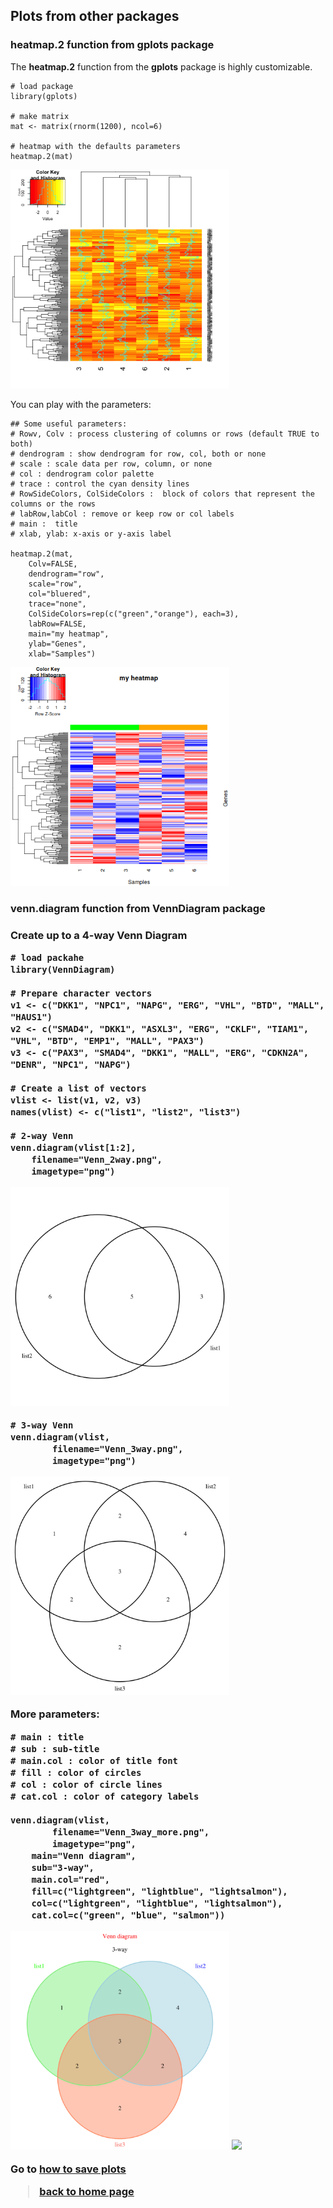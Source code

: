 <h2>Plots from other packages</h2>

<h3>heatmap.2 function from gplots package</h3>

The **heatmap.2** function from the **gplots** package is highly customizable.

```{r}
# load package
library(gplots)

# make matrix
mat <- matrix(rnorm(1200), ncol=6)

# heatmap with the defaults parameters
heatmap.2(mat)
```
<img src="images/plots/heatmap1.png" width="350"/>

You can play with the parameters:

```{r}
## Some useful parameters:
# Rowv, Colv : process clustering of columns or rows (default TRUE to both)
# dendrogram : show dendrogram for row, col, both or none
# scale : scale data per row, column, or none
# col : dendrogram color palette
# trace : control the cyan density lines
# RowSideColors, ColSideColors :  block of colors that represent the columns or the rows
# labRow,labCol : remove or keep row or col labels
# main :  title
# xlab, ylab: x-axis or y-axis label

heatmap.2(mat, 
	Colv=FALSE, 
	dendrogram="row",
	scale="row",
	col="bluered",
	trace="none",
	ColSideColors=rep(c("green","orange"), each=3),
	labRow=FALSE,
	main="my heatmap",
	ylab="Genes",
	xlab="Samples")
```

<img src="images/plots/heatmap2.png" width="350"/>


<h3>venn.diagram function from VennDiagram package<h3>

Create up to a 4-way Venn Diagram

```{r}
# load packahe
library(VennDiagram)

# Prepare character vectors
v1 <- c("DKK1", "NPC1", "NAPG", "ERG", "VHL", "BTD", "MALL", "HAUS1")
v2 <- c("SMAD4", "DKK1", "ASXL3", "ERG", "CKLF", "TIAM1", "VHL", "BTD", "EMP1", "MALL", "PAX3")
v3 <- c("PAX3", "SMAD4", "DKK1", "MALL", "ERG", "CDKN2A", "DENR", "NPC1", "NAPG")

# Create a list of vectors
vlist <- list(v1, v2, v3)
names(vlist) <- c("list1", "list2", "list3")

# 2-way Venn
venn.diagram(vlist[1:2], 
	filename="Venn_2way.png",
	imagetype="png")
```

<img src="images/plots/Venn_2way.png" width="350"/>

```{r}
# 3-way Venn
venn.diagram(vlist, 
        filename="Venn_3way.png",
        imagetype="png")
```

<img src="images/plots/Venn_3way.png" width="350"/>

More parameters:

```{r}
# main : title
# sub : sub-title
# main.col : color of title font
# fill : color of circles
# col : color of circle lines
# cat.col : color of category labels

venn.diagram(vlist,     
        filename="Venn_3way_more.png",
        imagetype="png",
	main="Venn diagram",
	sub="3-way",
	main.col="red",
	fill=c("lightgreen", "lightblue", "lightsalmon"),
	col=c("lightgreen", "lightblue", "lightsalmon"),
	cat.col=c("green", "blue", "salmon"))

```

<img src="images/plots/Venn_3way_more.png" width="350"/>


<img src="images/plots/.png" width="350"/>


Go to [how to save plots](https://sbcrg.github.io/CRG_RIntroduction/io_plots)
<br>
> [back to home page](https://sbcrg.github.io/CRG_RIntroduction)

